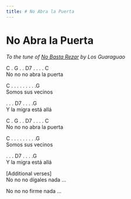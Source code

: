 ```yaml
---
title: # No Abra la Puerta
---
```



# No Abra la Puerta

_To the tune of [No Basta Rezar](https://youtu.be/1fI6n6qYqf0?si=YLUThFcXw7dNBz7z) by Los Guaraguao_

C . G . . D7 . . . . C  
No no no abra la puerta  

C . . . . . . . . .G  
Somos sus vecinos

 . . . D7 .  .  . .G  
Y la migra está allá

C . G . . D7 . . . . C  
No no no abra la puerta  

C . . . . . . . . .G  
Somos sus vecinos

 . . . D7 .  .  . .G  
Y la migra está allá


[Additional verses]  
No no no dígales nada  ...

No no no firme nada  ...
